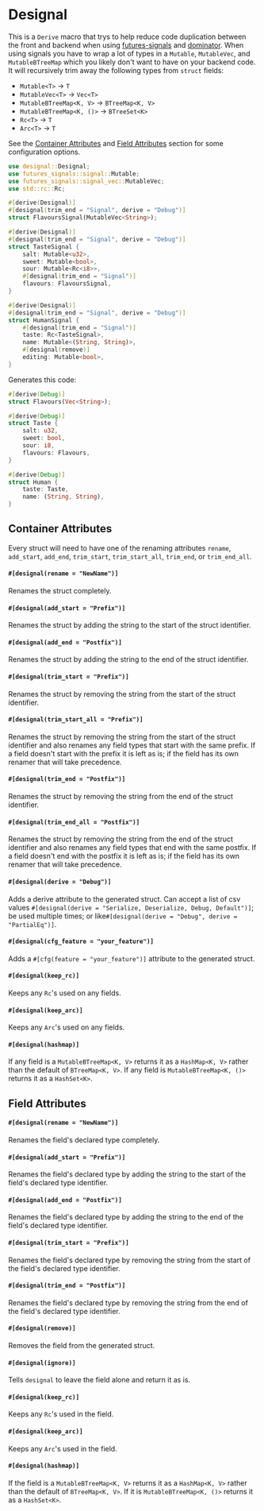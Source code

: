 # Designal
This is a `Derive` macro that trys to help reduce code duplication between the front and backend
when using [futures-signals](https:docs.rs/futures-signals) and [dominator](https:docs.rs/dominator/).
When using signals you have to wrap a lot of types in a `Mutable`, `MutableVec`, and `MutableBTreeMap` which you likely don't want to have on your backend code. It will recursively trim away the following types from `struct` fields:

- `Mutable<T>` -> `T`
- `MutableVec<T>` -> `Vec<T>`
- `MutableBTreeMap<K, V>` -> `BTreeMap<K, V>`
- `MutableBTreeMap<K, ()>` -> `BTreeSet<K>`
- `Rc<T>` -> `T`
- `Arc<T>` -> `T`

See the [Container Attributes](#container-attributes) and [Field Attributes](#field-attributes) section for some configuration options.

```rust
use designal::Designal;
use futures_signals::signal::Mutable;
use futures_signals::signal_vec::MutableVec;
use std::rc::Rc;

#[derive(Designal)]
#[designal(trim_end = "Signal", derive = "Debug")]
struct FlavoursSignal(MutableVec<String>);

#[derive(Designal)]
#[designal(trim_end = "Signal", derive = "Debug")]
struct TasteSignal {
    salt: Mutable<u32>,
    sweet: Mutable<bool>,
    sour: Mutable<Rc<i8>>,
    #[designal(trim_end = "Signal")]
    flavours: FlavoursSignal,
}

#[derive(Designal)]
#[designal(trim_end = "Signal", derive = "Debug")]
struct HumanSignal {
    #[designal(trim_end = "Signal")]
    taste: Rc<TasteSignal>,
    name: Mutable<(String, String)>,
    #[designal(remove)]
    editing: Mutable<bool>,
}
```

Generates this code:
```rust
#[derive(Debug)]
struct Flavours(Vec<String>);

#[derive(Debug)]
struct Taste {
    salt: u32,
    sweet: bool,
    sour: i8,
    flavours: Flavours,
}

#[derive(Debug)]
struct Human {
    taste: Taste,
    name: (String, String),
}
```

## Container Attributes
Every struct will need to have one of the renaming attributes `rename`, `add_start`, `add_end`, `trim_start`, `trim_start_all`, `trim_end`, or `trim_end_all`.
#### `#[designal(rename = "NewName")]`
Renames the struct completely.
#### `#[designal(add_start = "Prefix")]`
Renames the struct by adding the string to the start of the struct identifier.
#### `#[designal(add_end = "Postfix")]`
Renames the struct by adding the string to the end of the struct identifier.
#### `#[designal(trim_start = "Prefix")]`
Renames the struct by removing the string from the start of the struct identifier.
#### `#[designal(trim_start_all = "Prefix")]`
Renames the struct by removing the string from the start of the struct identifier and also renames any field types that start with the same prefix. If a field doesn't start with the prefix it is left as is; if the field has its own renamer that will take precedence.
#### `#[designal(trim_end = "Postfix")]`
Renames the struct by removing the string from the end of the struct identifier.
#### `#[designal(trim_end_all = "Postfix")]`
Renames the struct by removing the string from the end of the struct identifier and also renames any field types that end with the same postfix. If a field doesn't end with the postfix it is left as is; if the field has its own renamer that will take precedence.
#### `#[designal(derive = "Debug")]`
Adds a derive attribute to the generated struct. Can accept a list of csv values `#[designal(derive = "Serialize, Deserialize, Debug, Default")]`; be used multiple times; or like`#[designal(derive = "Debug", derive = "PartialEq")]`.
#### `#[designal(cfg_feature = "your_feature")]`
Adds a `#[cfg(feature = "your_feature")]` attribute to the generated struct.
#### `#[designal(keep_rc)]`
Keeps any `Rc`'s used on any fields.
#### `#[designal(keep_arc)]`
Keeps any `Arc`'s used on any fields.
#### `#[designal(hashmap)]`
If any field is a `MutableBTreeMap<K, V>` returns it as a `HashMap<K, V>` rather than the default of `BTreeMap<K, V>`. If any field is `MutableBTreeMap<K, ()>` returns it as a `HashSet<K>`.

## Field Attributes
#### `#[designal(rename = "NewName")]`
Renames the field's declared type completely.
#### `#[designal(add_start = "Prefix")]`
Renames the field's declared type by adding the string to the start of the field's declared type identifier.
#### `#[designal(add_end = "Postfix")]`
Renames the field's declared type by adding the string to the end of the field's declared type identifier.
#### `#[designal(trim_start = "Prefix")]`
Renames the field's declared type by removing the string from the start of the field's declared type identifier.
#### `#[designal(trim_end = "Postfix")]`
Renames the field's declared type by removing the string from the end of the field's declared type identifier.
#### `#[designal(remove)]`
Removes the field from the generated struct.
#### `#[designal(ignore)]`
Tells `designal` to leave the field alone and return it as is.
#### `#[designal(keep_rc)]`
Keeps any `Rc`'s used in the field.
#### `#[designal(keep_arc)]`
Keeps any `Arc`'s used in the field.
#### `#[designal(hashmap)]`
If the field is a `MutableBTreeMap<K, V>` returns it as a `HashMap<K, V>` rather than the default of `BTreeMap<K, V>`. If it is `MutableBTreeMap<K, ()>` returns it as a `HashSet<K>`.